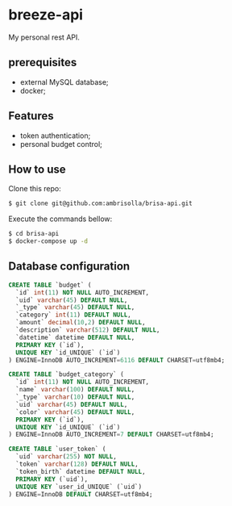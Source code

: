 # breeze-api

My personal rest API.

## prerequisites

- external MySQL database;
- docker;

## Features

- token authentication;
- personal budget control;

## How to use

Clone this repo:

```bash
$ git clone git@github.com:ambrisolla/brisa-api.git
```

Execute the commands bellow:

```bash
$ cd brisa-api
$ docker-compose up -d
```

## Database configuration

```sql
CREATE TABLE `budget` (
  `id` int(11) NOT NULL AUTO_INCREMENT,
  `uid` varchar(45) DEFAULT NULL,
  `_type` varchar(45) DEFAULT NULL,
  `category` int(11) DEFAULT NULL,
  `amount` decimal(10,2) DEFAULT NULL,
  `description` varchar(512) DEFAULT NULL,
  `datetime` datetime DEFAULT NULL,
  PRIMARY KEY (`id`),
  UNIQUE KEY `id_UNIQUE` (`id`)
) ENGINE=InnoDB AUTO_INCREMENT=6116 DEFAULT CHARSET=utf8mb4;

CREATE TABLE `budget_category` (
  `id` int(11) NOT NULL AUTO_INCREMENT,
  `name` varchar(100) DEFAULT NULL,
  `_type` varchar(10) DEFAULT NULL,
  `uid` varchar(45) DEFAULT NULL,
  `color` varchar(45) DEFAULT NULL,
  PRIMARY KEY (`id`),
  UNIQUE KEY `id_UNIQUE` (`id`)
) ENGINE=InnoDB AUTO_INCREMENT=7 DEFAULT CHARSET=utf8mb4;

CREATE TABLE `user_token` (
  `uid` varchar(255) NOT NULL,
  `token` varchar(128) DEFAULT NULL,
  `token_birth` datetime DEFAULT NULL,
  PRIMARY KEY (`uid`),
  UNIQUE KEY `user_id_UNIQUE` (`uid`)
) ENGINE=InnoDB DEFAULT CHARSET=utf8mb4;

```

